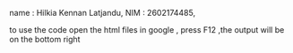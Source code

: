 name : Hilkia Kennan Latjandu,
NIM : 2602174485,

to use the code open the html files in google , press F12 ,the output will be on the bottom right